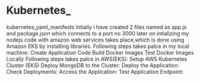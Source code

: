 # Kubernetes_
kubernetes_yaml_manifests
Intially i have created 2 files named as app.js and package.json which connects to a port no 3000 later on intializing my nodejs code with amazon web services takes place,which is done using Amazon EKS by  installing libraries.
Following steps takes palce in my local machine:
Create Application Code
Build Docker Images
Test Docker Images Locally
Following steps takes palce in AWS(EKS):
Setup AWS Kubernetes Cluster (EKS)
Deploy MongoDB to the Cluster:
Deploy the Application:
Check Deployments:
Access the Application:
Test Application Endpoint:
